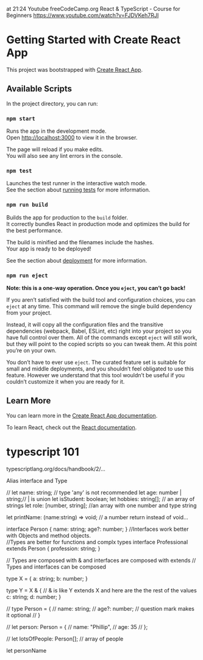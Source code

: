 
at 21:24
Youtube
freeCodeCamp.org
React & TypeScript - Course for Beginners
https://www.youtube.com/watch?v=FJDVKeh7RJI


# Getting Started with Create React App

This project was bootstrapped with [Create React App](https://github.com/facebook/create-react-app).

## Available Scripts

In the project directory, you can run:

### `npm start`

Runs the app in the development mode.\
Open [http://localhost:3000](http://localhost:3000) to view it in the browser.

The page will reload if you make edits.\
You will also see any lint errors in the console.

### `npm test`

Launches the test runner in the interactive watch mode.\
See the section about [running tests](https://facebook.github.io/create-react-app/docs/running-tests) for more information.

### `npm run build`

Builds the app for production to the `build` folder.\
It correctly bundles React in production mode and optimizes the build for the best performance.

The build is minified and the filenames include the hashes.\
Your app is ready to be deployed!

See the section about [deployment](https://facebook.github.io/create-react-app/docs/deployment) for more information.

### `npm run eject`

**Note: this is a one-way operation. Once you `eject`, you can’t go back!**

If you aren’t satisfied with the build tool and configuration choices, you can `eject` at any time. This command will remove the single build dependency from your project.

Instead, it will copy all the configuration files and the transitive dependencies (webpack, Babel, ESLint, etc) right into your project so you have full control over them. All of the commands except `eject` will still work, but they will point to the copied scripts so you can tweak them. At this point you’re on your own.

You don’t have to ever use `eject`. The curated feature set is suitable for small and middle deployments, and you shouldn’t feel obligated to use this feature. However we understand that this tool wouldn’t be useful if you couldn’t customize it when you are ready for it.

## Learn More

You can learn more in the [Create React App documentation](https://facebook.github.io/create-react-app/docs/getting-started).

To learn React, check out the [React documentation](https://reactjs.org/).


# typescript 101

typescriptlang.org/docs/handbook/2/...

Alias
interface and Type

//
let name: string; // type 'any' is not recommended
let age: number | string;// | is union
let isStudent: boolean;
let hobbies: string[]; // an array of strings
let role: [number, string]; //an array with one number and type string

let printName: (name:string) => void;  // a number return instead of void...

interface Person {
  name: string;
  age?: number;
}
//Interfaces work better with Objects and method objects.  
//Types are better for functions and complx types
interface Professional extends Person {
  profession: string;
}

// Types are composed with & and interfaces are composed with extends
// Types and interfaces can be composed


type X = {
  a: string;
  b: number;
}

type Y = X & {  // & is like Y extends X and here are the the rest of the values
  c: string;
  d: number;
}



// type Person = {
//   name: string;
//   age?: number; // question mark makes it optional
// }

// let person: Person = {
//   name: "Phillip",
//   age: 35
// };

// let lotsOfPeople: Person[]; // array of people

let personName